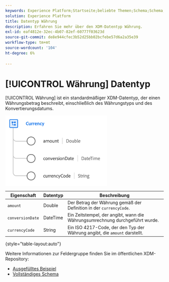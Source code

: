 ```yaml
---
keywords: Experience Platform;Startseite;beliebte Themen;Schema;Schema;XDM;Felder;Schemata;Schemata;Gerät;Datentyp;Datentyp;Datentyp;Währung;
solution: Experience Platform
title: Datentyp Währung
description: Erfahren Sie mehr über den XDM-Datentyp Währung.
exl-id: eaf4812e-32ec-4b07-82ef-60777f03623d
source-git-commit: de8e944cfec3b52d25bb02bcfebe57d6a2a35e39
workflow-type: tm+mt
source-wordcount: '104'
ht-degree: 6%

---
```


# [!UICONTROL Währung] Datentyp

[!UICONTROL Währung] ist ein standardmäßiger XDM-Datentyp, der einen Währungsbetrag beschreibt, einschließlich des Währungstyps und des Konvertierungsdatums.

![](../images/data-types/currency.png)

| Eigenschaft | Datentyp | Beschreibung |
| --- | --- | --- |
| `amount` | Double | Der Betrag der Währung gemäß der Definition in der `currencyCode`. |
| `conversionDate` | DateTime | Ein Zeitstempel, der angibt, wann die Währungsumrechnung durchgeführt wurde. |
| `currencyCode` | String | Ein ISO 4217-Code, der den Typ der Währung angibt, die `amount` darstellt. |

{style="table-layout:auto"}

Weitere Informationen zur Feldergruppe finden Sie im öffentlichen XDM-Repository:

* [Ausgefülltes Beispiel](https://github.com/adobe/xdm/blob/master/components/datatypes/currency.example.1.json)
* [Vollständiges Schema](https://github.com/adobe/xdm/blob/master/components/datatypes/currency.schema.json)
